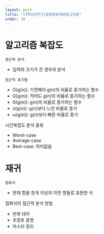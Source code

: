 ```yaml
---
layout: post
title: "[3학년2학기]컴퓨팅문제와알고리즘"
order: 20
---
```


# 알고리즘 복잡도

`점근적 분석`
* 입력의 크기가 큰 경우의 분석

`점근적 표기법`
* O(g(n)): 기껏해야 g(n)의 비율로 증가하는 함수
* Ω(g(n)): 적어도 g(n)의 비율로 증가하는 함수
* Θ(g(n)): g(n)의 비율로 증가하는 함수
* o(g(n)): g(n)보다 느린 비율로 증가
* ω(g(n)): g(n)보다 빠른 비율로 증가

시간복잡도 분석 종류
* Worst-case
* Average-case
* Best-case: 의미없음

# 재귀

`점화식`
* 현재 항을 한개 이상의 이전 항들로 표현한 식

점화식의 점근적 분석 방법
* 반복 대치
* 추정후 증명
* 마스터 정리